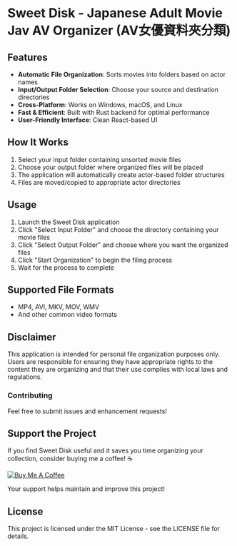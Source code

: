 # Sweet Disk - Japanese Adult Movie Jav AV Organizer (AV女優資料夾分類)

## Features

- **Automatic File Organization**: Sorts movies into folders based on actor names
- **Input/Output Folder Selection**: Choose your source and destination directories
- **Cross-Platform**: Works on Windows, macOS, and Linux
- **Fast & Efficient**: Built with Rust backend for optimal performance
- **User-Friendly Interface**: Clean React-based UI

## How It Works

1. Select your input folder containing unsorted movie files
2. Choose your output folder where organized files will be placed
3. The application will automatically create actor-based folder structures
4. Files are moved/copied to appropriate actor directories

## Usage

1. Launch the Sweet Disk application
2. Click "Select Input Folder" and choose the directory containing your movie files
3. Click "Select Output Folder" and choose where you want the organized files
4. Click "Start Organization" to begin the filing process
5. Wait for the process to complete

## Supported File Formats

- MP4, AVI, MKV, MOV, WMV
- And other common video formats

## Disclaimer

This application is intended for personal file organization purposes only. Users are responsible for ensuring they have appropriate rights to the content they are organizing and that their use complies with local laws and regulations.

### Contributing

Feel free to submit issues and enhancement requests!

## Support the Project

If you find Sweet Disk useful and it saves you time organizing your collection, consider buying me a coffee! ☕

[![Buy Me A Coffee](https://img.shields.io/badge/Buy%20Me%20A%20Coffee-support-yellow.svg)](https://buymeacoffee.com/mizutamine)

Your support helps maintain and improve this project!

## License

This project is licensed under the MIT License - see the LICENSE file for details.
